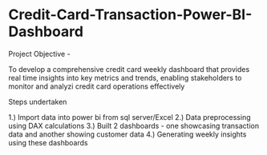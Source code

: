 # Credit-Card-Transaction-Power-BI-Dashboard

Project Objective - 

To develop a comprehensive credit card weekly dashboard that provides real time insights into key metrics and trends, enabling stakeholders to monitor and analyzi credit card operations effectively

Steps undertaken

1.) Import data into power bi from sql server/Excel
2.) Data preprocessing using DAX calculations 
3.) Built 2 dashboards - one showcasing transaction data and another showing customer data
4.) Generating weekly insights using these dashboards
